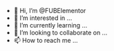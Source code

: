 - 👋 Hi, I’m @FUBElementor
- 👀 I’m interested in ...
- 🌱 I’m currently learning ...
- 💞️ I’m looking to collaborate on ...
- 📫 How to reach me ...

<!---
FUBElementor/FUBElementor is a ✨ special ✨ repository because its `README.md` (this file) appears on your GitHub profile.
You can click the Preview link to take a look at your changes.
--->
